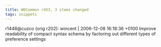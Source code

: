 ```yaml
---
title: WOCommon r453, 3 items changed
tags: snippets
---
```


r1448@cuzco (orig r202): wincent | 2006-12-08 16:18:36 +0100 Improve readability of compact syntax schema by factoring out different types of preference settings
